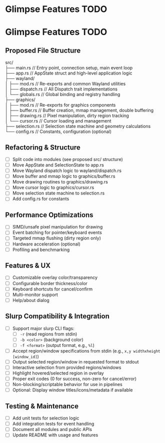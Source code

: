 # Glimpse Features TODO

# Glimpse Features TODO

## Proposed File Structure

src/<br>
├── main.rs              // Entry point, connection setup, main event loop<br>
├── app.rs               // AppState struct and high-level application logic<br>
├── wayland/<br>
│   ├── mod.rs           // Re-exports and common Wayland utilities<br>
│   ├── dispatch.rs      // All Dispatch trait implementations<br>
│   └── globals.rs       // Global binding and registry handling<br>
├── graphics/<br>
│   ├── mod.rs           // Re-exports for graphics components<br>
│   ├── buffer.rs        // Buffer creation, mmap management, double buffering<br>
│   ├── drawing.rs       // Pixel manipulation, dirty region tracking<br>
│   └── cursor.rs        // Cursor loading and management<br>
├── selection.rs         // Selection state machine and geometry calculations<br>
└── config.rs            // Constants, configuration (optional)<br>

## Refactoring & Structure
- [ ] Split code into modules (see proposed src/ structure)
- [ ] Move AppState and SelectionState to app.rs
- [ ] Move Wayland dispatch logic to wayland/dispatch.rs
- [ ] Move buffer and mmap logic to graphics/buffer.rs
- [ ] Move drawing routines to graphics/drawing.rs
- [ ] Move cursor logic to graphics/cursor.rs
- [ ] Move selection state machine to selection.rs
- [ ] Add config.rs for constants

## Performance Optimizations
- [ ] SIMD/unsafe pixel manipulation for drawing
- [ ] Event batching for pointer/keyboard events
- [ ] Targeted mmap flushing (dirty region only)
- [ ] Hardware acceleration (optional)
- [ ] Profiling and benchmarking

## Features & UX
- [ ] Customizable overlay color/transparency
- [ ] Configurable border thickness/color
- [ ] Keyboard shortcuts for cancel/confirm
- [ ] Multi-monitor support
- [ ] Help/about dialog

## Slurp Compatibility & Integration
- [ ] Support major slurp CLI flags:
    - [ ] `-r` (read regions from stdin)
    - [ ] `-b <color>` (background color)
    - [ ] `-f <format>` (output format, e.g., `%l`)
- [ ] Accept region/window specifications from stdin (e.g., `x,y widthxheight [window_id]`)
- [ ] Output selected region/window in requested format to stdout
- [ ] Interactive selection from provided regions/windows
- [ ] Highlight hovered/selected region in overlay
- [ ] Proper exit codes (0 for success, non-zero for cancel/error)
- [ ] Non-blocking/scriptable behavior for use in pipelines
- [ ] Optional: Display window titles/icons/metadata if available

## Testing & Maintenance
- [ ] Add unit tests for selection logic
- [ ] Add integration tests for event handling
- [ ] Document all modules and public APIs
- [ ] Update README with usage and features
